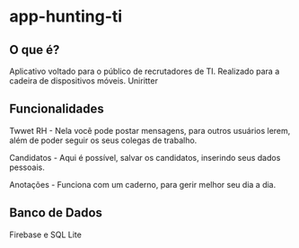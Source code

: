 # app-hunting-ti

## O que é?

Aplicativo voltado para o público de recrutadores de TI. Realizado para a cadeira de dispositivos móveis. Uniritter

## Funcionalidades

Twwet RH - Nela você pode postar mensagens, para outros usuários lerem, além de poder seguir os seus colegas de trabalho.

Candidatos - Aqui é possível, salvar os candidatos, inserindo seus dados pessoais. 

Anotações - Funciona com um caderno, para gerir melhor seu dia a dia.

## Banco de Dados

Firebase e SQL Lite



